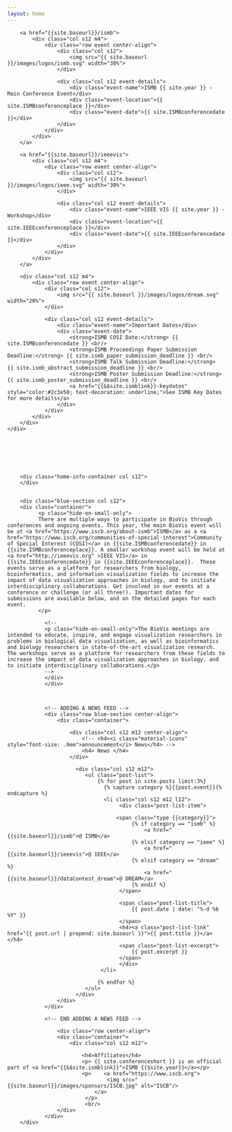 ```yaml
---
layout: home
---
```


<div class="row">
    <div class="blue-section col s12"> 
	
		<a href="{{site.baseurl}}/ismb">
			<div class="col s12 m4">
				<div class="row event center-align">
					<div class="col s12">
						<img src="{{ site.baseurl }}/images/logos/ismb.svg" width="30%">
					</div>

					<div class="col s12 event-details">
						<div class="event-name">ISMB {{ site.year }} - Main Conference Event</div>
						<div class="event-location">{{ site.ISMBconferenceplace }}</div>
						<div class="event-date">{{ site.ISMBconferencedate }}</div>
					</div>
				</div>
			</div>
		</a>
		
		<a href="{{site.baseurl}}/ieeevis">
			<div class="col s12 m4">
				<div class="row event center-align">
					<div class="col s12">
						<img src="{{ site.baseurl }}/images/logos/ieee.svg" width="30%">
					</div>

					<div class="col s12 event-details">
						<div class="event-name">IEEE VIS {{ site.year }} - Workshop</div>
						<div class="event-location">{{ site.IEEEconferenceplace }}</div>
						<div class="event-date">{{ site.IEEEconferencedate }}</div>
					</div>
				</div>
			</div>
		</a>
		
		<div class="col s12 m4">
			<div class="row event center-align">
				<div class="col s12">
					<img src="{{ site.baseurl }}/images/logos/dream.svg" width="20%">
				</div>

				<div class="col s12 event-details">
					<div class="event-name">Important Dates</div>
					<div class="event-date">
						<strong>ISMB COSI Date:</strong> {{ site.ISMBconferencedate }} <br/>
						<strong>ISMB Proceedings Paper Submission Deadline:</strong> {{ site.ismb_paper_submission_deadline }} <br/>
						<strong>ISMB Talk Submission Deadline:</strong>  {{ site.ismb_abstract_submission_deadline }} <br/>
						<strong>ISMB Poster Submission Deadline:</strong>  {{ site.ismb_poster_submission_deadline }} <br/>
						<a href="{{&$site.ismblink}}-keydates" style="color:#2c3e50; text-decoration: underline;">See ISMB Key Dates for more details</a>
					</div>
				</div>
			</div>
		</div>
	</div>
</div>

<div class="row">
        <div class="home-info-section col s12">
              <p style="color: white;">The BioVis meetings are intended to educate, inspire, and engage visualization researchers in problems in biological data visualization, as well as bioinformatics and biology researchers in state-of-the-art visualization research</p>
        </div>

        <div class="home-info-container col s12">
        </div>
		

        <div class="blue-section col s12">
        <div class="container">
              <p class="hide-on-small-only">
			  There are multiple ways to participate in BioVis through conferences and ongoing events. This year, the main BioVis event will be at <a href="https://www.iscb.org/about-ismb">ISMB</a> as a <a href="https://www.iscb.org/communities-of-special-interest">Community of Special Interest (COSI)</a> in {{site.ISMBconferencedate}} in {{site.ISMBconferenceplace}}. A smaller workshop event will be held at <a href="http://ieeevis.org" >IEEE VIS</a> in {{site.IEEEconferencedate}} in {{site.IEEEconferenceplace}}.  These events serve as a platform for researchers from biology, bioinformatics, and information visualization fields to increase the impact of data visualization approaches in biology, and to initiate interdisciplinary collaborations. Get involved in our events at a conference or challenge (or all three!). Important dates for submissions are available below, and on the detailed pages for each event.
              </p>		  
			  
            

<!--
                <div class="col s12 m6">
                <div class="row">
                      <a href="{{site.baseurl}}/ieeevis">
                        <div class="col s12 eventSplit center-align">
                            <div class="col s6 center-align">
                              <span class="helper"></span><img src="{{ site.baseurl }}/images/logos/ieee.svg" width="70%">
                            </div>
                          <div class="col s6 event-details">
                            <div class="event-name" style="text-align:left;">IEEE VIS 2019</div>
                            <div class="event-subtitle" style="text-align:left;">Workshop</div>
                            <div class="event-location" style="text-align:left;">Vancouver Canada</div>
                            <div class="event-date" style="text-align:left;">October 2019</div>
                          </div>
                        </div>
                      </a>
                  </div>

                  <div class="row">
                  <a href="{{site.baseurl}}/dream">
                    <div class="row event center-align">
                        <div class="col s6 center-align">
                          <span class="helper"></span><img src="{{ site.baseurl }}/images/logos/dream.svg" style="vertical-align: middle;" width="70%">
                        </div>
                      <div class="col s6 event-details">
                      <div class="event-name" style="text-align:left;">DREAM </div>
                      <div class="event-subtitle" style="text-align:left;">SMC-RNA BioVis Data Visualization DREAM Challenge</div>
                      </div>
                    </div>
                  </a>
                  </div>
                 </div>

               
                  <a href="{{site.baseurl}}/dream">
                  <div class="col s12 m4">
                      <div class="row event center-align">
                          <div class="col s12">
                              <img src="{{ site.baseurl }}/images/logos/dream.svg" width="40%">
                          </div>

                          <div class="col s12 event-details">
                              <div class="event-name">DREAM 2016</div>
                              <div class="event-subtitle">SMC-RNA BioVis Data Visualization DREAM Challenge</div>

                          </div>
                      </div>
                    </div>
                    </a>
                </div>
-->
                <!--
                <p class="hide-on-small-only">The BioVis meetings are intended to educate, inspire, and engage visualization researchers in problems in biological data visualization, as well as bioinformatics and biology researchers in state-of-the-art visualization research. The workshops serve as a platform for researchers from these fields to increase the impact of data visualization approaches in biology, and to initiate interdisciplinary collaborations.</p>
                -->
                </div>
                </div>

               

                <!-- ADDING A NEWS FEED -->
                <div class="row blue-section center-align">
                    <div class="container">

                        <div class="col s12 m12 center-align">
                            <!-- <h4><i class="material-icons" style="font-size: .9em">announcement</i> News</h4> -->
                            <h4> News </h4>
                        </div>

                          <div class="col s12 m12">
                             <ul class="post-list">
                                 {% for post in site.posts limit:3%}
                                   {% capture category %}{{post.event}}{% endcapture %}
                                   <li class="col s12 m12 l12">
                                        <div class="post-list-item">

                                       <span class="type {{category}}">
                                            {% if category == "ismb" %}
                                                <a href="{{site.baseurl}}/ismb">@ ISMB</a>
                                            {% elsif category == "ieee" %}
                                                <a href="{{site.baseurl}}/ieeevis">@ IEEE</a>
                                            {% elsif category == "dream" %}
                                                <a href="{{site.baseurl}}/dataContest_dream">@ DREAM</a>
                                            {% endif %}
                                        </span>

                                        <span class="post-list-title">
                                            {{ post.date | date: "%-d %b %Y" }}
                                        </span>
                                        <h4><a class="post-list-link" href="{{ post.url | prepend: site.baseurl }}">{{ post.title }}</a></h4>
                                        <span class="post-list-excerpt">
                                            {{ post.excerpt }}
                                        </span>     
                                        </div>
                                  </li>

                                 {% endfor %}
                             </ul>
                          </div>
                    </div>
                </div>

                <!-- END ADDING A NEWS FEED -->

                    <div class="row center-align">
                    <div class="container">
                        <div class="col s12 m12">

                            <h4>Affiliates</h4>
                            <p> {{ site.conferenceshort }} is an official part of <a href="{{&$site.ismblink}}">ISMB {{$site.year}}</a></p>
                            <p>    <a href="https://www.iscb.org">
                                    <img src="{{site.baseurl}}/images/sponsors/ISCB.jpg" alt="ISCB"/>
                                </a>
                             </p>
                             <br/>
                    </div>
                </div>
        </div>
